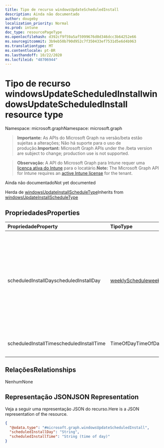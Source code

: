 ```yaml
---
title: Tipo de recurso windowsUpdateScheduledInstall
description: Ainda não documentado
author: dougeby
localization_priority: Normal
ms.prod: intune
doc_type: resourcePageType
ms.openlocfilehash: d392cf9f59a5af5999676d0d346dcc3b64252e66
ms.sourcegitcommit: 3b9eb50b790d952c7f350433ef7531d5e6d4b963
ms.translationtype: MT
ms.contentlocale: pt-BR
ms.lasthandoff: 10/22/2020
ms.locfileid: "48706944"
---
```

# <a name="windowsupdatescheduledinstall-resource-type"></a><span data-ttu-id="3b597-103">Tipo de recurso windowsUpdateScheduledInstall</span><span class="sxs-lookup"><span data-stu-id="3b597-103">windowsUpdateScheduledInstall resource type</span></span>

<span data-ttu-id="3b597-104">Namespace: microsoft.graph</span><span class="sxs-lookup"><span data-stu-id="3b597-104">Namespace: microsoft.graph</span></span>

> <span data-ttu-id="3b597-105">**Importante:** As APIs do Microsoft Graph na versão/beta estão sujeitas a alterações; Não há suporte para o uso de produção.</span><span class="sxs-lookup"><span data-stu-id="3b597-105">**Important:** Microsoft Graph APIs under the /beta version are subject to change; production use is not supported.</span></span>

> <span data-ttu-id="3b597-106">**Observação:** A API do Microsoft Graph para Intune requer uma [licença ativa do Intune](https://go.microsoft.com/fwlink/?linkid=839381) para o locatário.</span><span class="sxs-lookup"><span data-stu-id="3b597-106">**Note:** The Microsoft Graph API for Intune requires an [active Intune license](https://go.microsoft.com/fwlink/?linkid=839381) for the tenant.</span></span>

<span data-ttu-id="3b597-107">Ainda não documentado</span><span class="sxs-lookup"><span data-stu-id="3b597-107">Not yet documented</span></span>


<span data-ttu-id="3b597-108">Herda de [windowsUpdateInstallScheduleType](../resources/intune-deviceconfig-windowsupdateinstallscheduletype.md)</span><span class="sxs-lookup"><span data-stu-id="3b597-108">Inherits from [windowsUpdateInstallScheduleType](../resources/intune-deviceconfig-windowsupdateinstallscheduletype.md)</span></span>

## <a name="properties"></a><span data-ttu-id="3b597-109">Propriedades</span><span class="sxs-lookup"><span data-stu-id="3b597-109">Properties</span></span>
|<span data-ttu-id="3b597-110">Propriedade</span><span class="sxs-lookup"><span data-stu-id="3b597-110">Property</span></span>|<span data-ttu-id="3b597-111">Tipo</span><span class="sxs-lookup"><span data-stu-id="3b597-111">Type</span></span>|<span data-ttu-id="3b597-112">Descrição</span><span class="sxs-lookup"><span data-stu-id="3b597-112">Description</span></span>|
|:---|:---|:---|
|<span data-ttu-id="3b597-113">scheduledInstallDay</span><span class="sxs-lookup"><span data-stu-id="3b597-113">scheduledInstallDay</span></span>|[<span data-ttu-id="3b597-114">weeklySchedule</span><span class="sxs-lookup"><span data-stu-id="3b597-114">weeklySchedule</span></span>](../resources/intune-deviceconfig-weeklyschedule.md)|<span data-ttu-id="3b597-115">Dia da instalação agendada da semana.</span><span class="sxs-lookup"><span data-stu-id="3b597-115">Scheduled Install Day in week.</span></span> <span data-ttu-id="3b597-116">Os valores possíveis são: `userDefined`, `everyday`, `sunday`, `monday`, `tuesday`, `wednesday`, `thursday`, `friday`, `saturday`, `noScheduledScan`.</span><span class="sxs-lookup"><span data-stu-id="3b597-116">Possible values are: `userDefined`, `everyday`, `sunday`, `monday`, `tuesday`, `wednesday`, `thursday`, `friday`, `saturday`, `noScheduledScan`.</span></span>|
|<span data-ttu-id="3b597-117">scheduledInstallTime</span><span class="sxs-lookup"><span data-stu-id="3b597-117">scheduledInstallTime</span></span>|<span data-ttu-id="3b597-118">TimeOfDay</span><span class="sxs-lookup"><span data-stu-id="3b597-118">TimeOfDay</span></span>|<span data-ttu-id="3b597-119">Horário de instalação agendado durante o dia</span><span class="sxs-lookup"><span data-stu-id="3b597-119">Scheduled Install Time during day</span></span>|

## <a name="relationships"></a><span data-ttu-id="3b597-120">Relações</span><span class="sxs-lookup"><span data-stu-id="3b597-120">Relationships</span></span>
<span data-ttu-id="3b597-121">Nenhum</span><span class="sxs-lookup"><span data-stu-id="3b597-121">None</span></span>

## <a name="json-representation"></a><span data-ttu-id="3b597-122">Representação JSON</span><span class="sxs-lookup"><span data-stu-id="3b597-122">JSON Representation</span></span>
<span data-ttu-id="3b597-123">Veja a seguir uma representação JSON do recurso.</span><span class="sxs-lookup"><span data-stu-id="3b597-123">Here is a JSON representation of the resource.</span></span>
<!-- {
  "blockType": "resource",
  "@odata.type": "microsoft.graph.windowsUpdateScheduledInstall"
}
-->
``` json
{
  "@odata.type": "#microsoft.graph.windowsUpdateScheduledInstall",
  "scheduledInstallDay": "String",
  "scheduledInstallTime": "String (time of day)"
}
```





